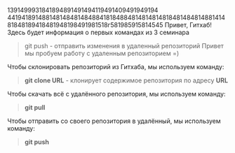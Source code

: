1391499931841894891491494119491409491949194
4419418914881481484814848841818488481481481481848148481488141481848189418481948198491981518г581985915814545
Привет, Гитхаб! Здесь будет информация о первых командах из 3 семинара
> git push - отправить изменения в удаленный репозиторий 
Привет мы пробуем работу с удаленным репозиторием =)

Чтобы склонировать репозиторий из Гитхаба, мы используем команду:
> **git clone URL** - клонирует содержимое репозитория по адресу **URL**

Чтобы скачать всё с удалённого репозитория, мы используем команду:
> **git pull** 

Чтобы отправить со своего репозитория в удалённый, мы используем команду:

> **git push** 